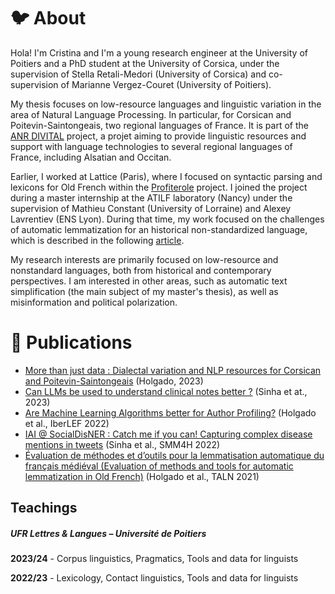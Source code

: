 
# 🐦 About

Hola! I'm Cristina and I'm  a young research engineer at the University of Poitiers and a PhD student at the University of Corsica, under the supervision of Stella Retali-Medori (University of Corsica) and co-supervision of Marianne Vergez-Couret (University of Poitiers).

My thesis focuses on low-resource languages and linguistic variation in the area of Natural Language Processing. In particular, for Corsican and Poitevin-Saintongeais, two regional languages of France. It is part of the [ANR DIVITAL](https://divital.gitpages.huma-num.fr/en/) project, a projet aiming to provide linguistic resources and support with language technologies to several regional languages of France, including Alsatian and Occitan.

Earlier, I worked at Lattice (Paris), where I focused on syntactic parsing and lexicons for Old French within the [Profiterole](https://www.lattice.cnrs.fr/amp/projets/projets-passes/projets-anr/projet-anr-profiterole/) project. I joined the project during a master internship at the ATILF laboratory (Nancy) under the supervision of Mathieu Constant (University of Lorraine) and Alexey Lavrentiev (ENS Lyon). During that time, my work focused on the challenges of automatic lemmatization for an historical non-standardized language, which is described in the following [article](https://aclanthology.org/2021.jeptalnrecital-taln.14/).

My research interests are primarily focused on low-resource and nonstandard languages, both from historical and contemporary perspectives. I am interested in other areas, such as automatic text simplification (the main subject of my master's thesis), as well as misinformation and political polarization.

# 📝 Publications
- [More than just data : Dialectal variation and NLP resources for Corsican and Poitevin-Saintongeais](https://hal.science/hal-04396429/document) (Holgado, 2023)  
- [Can LLMs be used to understand clinical notes better ?](https://hal.science/hal-04313917v1/) (Sinha et at., 2023)  
- [Are Machine Learning Algorithms better for Author Profiling?](https://ceur-ws.org/Vol-3202/politices-paper5.pdf) (Holgado et al., IberLEF 2022)  
- [IAI @ SocialDisNER : Catch me if you can! Capturing complex disease mentions in tweets](https://aclanthology.org/2022.smm4h-1.25) (Sinha et al., SMM4H 2022)   
- [Évaluation de méthodes et d’outils pour la lemmatisation automatique du français médiéval (Evaluation of methods and tools for automatic lemmatization in Old French)](https://aclanthology.org/2021.jeptalnrecital-taln.14) (Holgado et al., TALN 2021)  


## Teachings
##### **UFR Lettres & Langues – Université de Poitiers**
**2023/24** - Corpus linguistics, Pragmatics, Tools and data for linguists

**2022/23** - Lexicology, Contact linguistics, Tools and data for linguists
